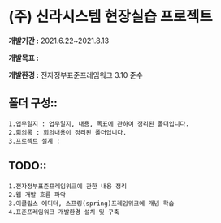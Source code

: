 # (주) 신라시스템 현장실습 프로젝트
<b>개발기간 :</b> 2021.6.22~2021.8.13 <br>

<b>개발목표 :</b> <br>

<b>개발환경 :</b> 전자정부표준프레임워크 3.10 준수 <br>


## 폴더 구성::
    1.업무일지 : 업무일지, 내용, 목표에 관하여 정리된 폴더입니다.
    2.회의록 : 회의내용이 정리된 폴더입니다.
    3.프로젝트 설계 :
    
## TODO::
    1.전자정부표준프레임워크에 관한 내용 정리
    2.웹 개발 흐름 파악
    3.이클립스 에디터, 스프링(spring)프레임워크에 개념 학습
    4.표준프레임워크 개발환경 설치 및 구축
